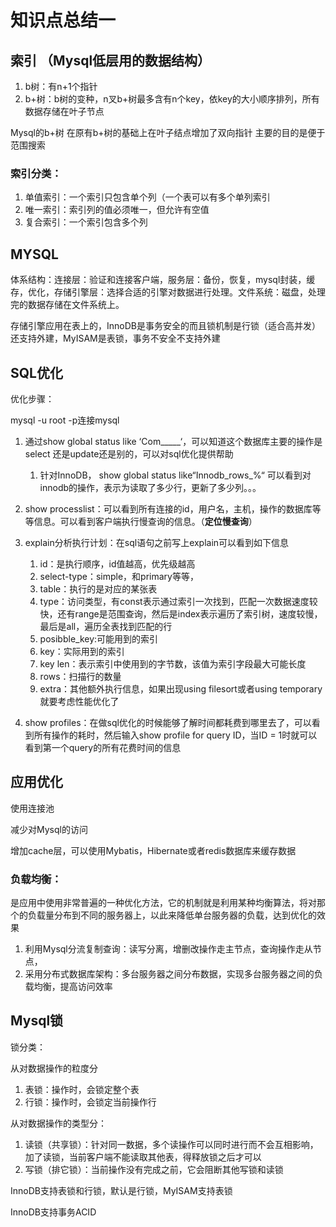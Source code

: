 # 知识点总结一

## 索引 （Mysql低层用的数据结构）

1. b树：有n+1个指针
2. b+树：b树的变种，n叉b+树最多含有n个key，依key的大小顺序排列，所有数据存储在叶子节点

Mysql的b+树 在原有b+树的基础上在叶子结点增加了双向指针 主要的目的是便于范围搜索

### 索引分类：

1. 单值索引：一个索引只包含单个列（一个表可以有多个单列索引
2. 唯一索引：索引列的值必须唯一，但允许有空值
3. 复合索引：一个索引包含多个列



## MYSQL

体系结构：连接层：验证和连接客户端，服务层：备份，恢复，mysql封装，缓存，优化，存储引擎层：选择合适的引擎对数据进行处理。文件系统：磁盘，处理完的数据存储在文件系统上。

存储引擎应用在表上的，InnoDB是事务安全的而且锁机制是行锁（适合高并发）还支持外建，MyISAM是表锁，事务不安全不支持外建



## SQL优化

优化步骤：

mysql -u root -p连接mysql

1. 通过show global status like ‘Com\_\_\_\_\_‘，可以知道这个数据库主要的操作是select 还是update还是别的，可以对sql优化提供帮助
   1. 针对InnoDB， show global status like“Innodb\_rows\_%“ 可以看到对innodb的操作，表示为读取了多少行，更新了多少列。。。
2. show processlist：可以看到所有连接的id，用户名，主机，操作的数据库等等信息。可以看到客户端执行慢查询的信息。（**定位慢查询**）
3. explain分析执行计划：在sql语句之前写上explain可以看到如下信息

   1. id：是执行顺序，id值越高，优先级越高
   2. select-type：simple，和primary等等，
   3. table：执行的是对应的某张表
   4. type：访问类型，有const表示通过索引一次找到，匹配一次数据速度较快，还有range是范围查询，然后是index表示遍历了索引树，速度较慢，最后是all，遍历全表找到匹配的行
   5. posibble\_key:可能用到的索引
   6. key：实际用到的索引
   7. key len：表示索引中使用到的字节数，该值为索引字段最大可能长度
   8. rows：扫描行的数量
   9. extra：其他额外执行信息，如果出现using filesort或者using temporary就要考虑性能优化了

4. show profiles：在做sql优化的时候能够了解时间都耗费到哪里去了，可以看到所有操作的耗时，然后输入show profile for query ID，当ID = 1时就可以看到第一个query的所有花费时间的信息

## 应用优化

使用连接池

减少对Mysql的访问

增加cache层，可以使用Mybatis，Hibernate或者redis数据库来缓存数据

### 负载均衡：

是应用中使用非常普遍的一种优化方法，它的机制就是利用某种均衡算法，将对那个的负载量分布到不同的服务器上，以此来降低单台服务器的负载，达到优化的效果

1. 利用Mysql分流复制查询：读写分离，增删改操作走主节点，查询操作走从节点，
2. 采用分布式数据库架构：多台服务器之间分布数据，实现多台服务器之间的负载均衡，提高访问效率

## Mysql锁

锁分类：

从对数据操作的粒度分

1. 表锁：操作时，会锁定整个表
2. 行锁：操作时，会锁定当前操作行

从对数据操作的类型分：

1. 读锁（共享锁）：针对同一数据，多个读操作可以同时进行而不会互相影响，加了读锁，当前客户端不能读取其他表，得释放锁之后才可以
2. 写锁（排它锁）：当前操作没有完成之前，它会阻断其他写锁和读锁

InnoDB支持表锁和行锁，默认是行锁，MyISAM支持表锁

InnoDB支持事务ACID

